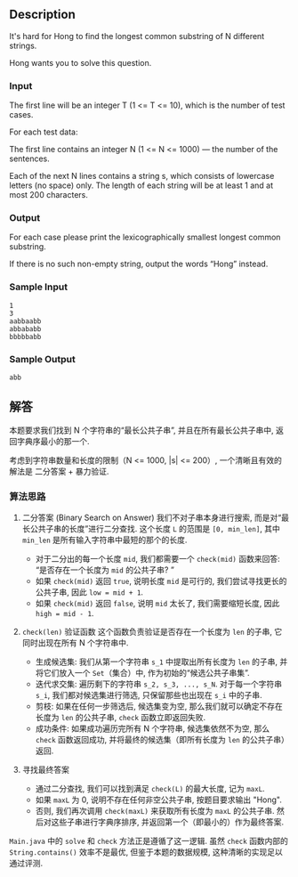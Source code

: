 ## Description

It's hard for Hong to find the longest common substring of N different strings.

Hong wants you to solve this question.

### Input

The first line will be an integer T (1 <= T <= 10), which is the number of test cases.

For each test data:

The first line contains an integer N (1 <= N <= 1000) — the number of the sentences.

Each of the next N lines contains a string s, which consists of lowercase letters (no space) only. The length of each string will be at least 1 and at most 200 characters.

### Output

For each case please print the lexicographically smallest longest common substring.

If there is no such non-empty string, output the words “Hong” instead.

### Sample Input

```log
1
3
aabbaabb
abbababb
bbbbbabb
```

### Sample Output

```log
abb
```

## 解答

本题要求我们找到 N 个字符串的“最长公共子串”, 并且在所有最长公共子串中, 返回字典序最小的那一个.

考虑到字符串数量和长度的限制（N <= 1000, |s| <= 200）, 一个清晰且有效的解法是 二分答案 + 暴力验证.

### 算法思路

1.  二分答案 (Binary Search on Answer)
    我们不对子串本身进行搜索, 而是对“最长公共子串的长度”进行二分查找. 这个长度 `L` 的范围是 `[0, min_len]`, 其中 `min_len` 是所有输入字符串中最短的那个的长度.
    - 对于二分出的每一个长度 `mid`, 我们都需要一个 `check(mid)` 函数来回答: “是否存在一个长度为 `mid` 的公共子串? ”
    - 如果 `check(mid)` 返回 `true`, 说明长度 `mid` 是可行的, 我们尝试寻找更长的公共子串, 因此 `low = mid + 1`.
    - 如果 `check(mid)` 返回 `false`, 说明 `mid` 太长了, 我们需要缩短长度, 因此 `high = mid - 1`.

2.  `check(len)` 验证函数
    这个函数负责验证是否存在一个长度为 `len` 的子串, 它同时出现在所有 N 个字符串中.
    - 生成候选集: 我们从第一个字符串 `s_1` 中提取出所有长度为 `len` 的子串, 并将它们放入一个 `Set`（集合）中, 作为初始的“候选公共子串集”.
    - 迭代求交集: 遍历剩下的字符串 `s_2, s_3, ..., s_N`. 对于每一个字符串 `s_i`, 我们都对候选集进行筛选, 只保留那些也出现在 `s_i` 中的子串.
    - 剪枝: 如果在任何一步筛选后, 候选集变为空, 那么我们就可以确定不存在长度为 `len` 的公共子串, `check` 函数立即返回失败.
    - 成功条件: 如果成功遍历完所有 N 个字符串, 候选集依然不为空, 那么 `check` 函数返回成功, 并将最终的候选集（即所有长度为 `len` 的公共子串）返回.

3.  寻找最终答案
    - 通过二分查找, 我们可以找到满足 `check(L)` 的最大长度, 记为 `maxL`.
    - 如果 `maxL` 为 0, 说明不存在任何非空公共子串, 按题目要求输出 "Hong".
    - 否则, 我们再次调用 `check(maxL)` 来获取所有长度为 `maxL` 的公共子串. 然后对这些子串进行字典序排序, 并返回第一个（即最小的）作为最终答案.

`Main.java` 中的 `solve` 和 `check` 方法正是遵循了这一逻辑. 虽然 `check` 函数内部的 `String.contains()` 效率不是最优, 但鉴于本题的数据规模, 这种清晰的实现足以通过评测.
